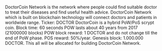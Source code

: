 DoctorCoin Network is the network where people could find suitable doctor to treat their diseases and find useful health advice. 
DoctorCoin Network which is built on blockchain technology will connect doctors and patients in worldwide range.
Ticker: DOCTOR
DoctorCoin is a hybrid PoW/PoS scrypt coin.
Block time: 60 seconds
POW lasts about 40 years from 2017 (21000000 blocks)
POW block reward: 1 DOCTOR and do not change till the end of PoW phase.
POS reward: 50%/year.
Genesis block: 1.000.000 DOCTOR. This all will be allocated for building DoctorCoin Network.
